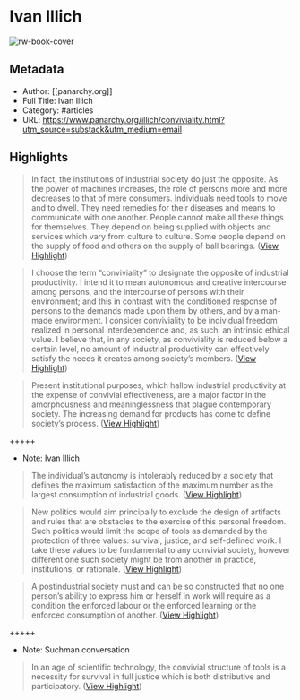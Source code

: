 # Ivan Illich

![rw-book-cover](https://readwise-assets.s3.amazonaws.com/static/images/article1.be68295a7e40.png)

## Metadata
- Author: [[panarchy.org]]
- Full Title: Ivan Illich
- Category: #articles
- URL: https://www.panarchy.org/illich/conviviality.html?utm_source=substack&utm_medium=email

## Highlights

> In fact, the institutions of industrial society do just the opposite. As the power of machines increases, the role of persons more and more decreases to that of mere consumers. 
>  Individuals need tools to move and to dwell. They need remedies for their diseases and means to communicate with one another. People cannot make all these things for themselves. They depend on being supplied with objects and services which vary from culture to culture. Some people depend on the supply of food and others on the supply of ball bearings. ([View Highlight](https://read.readwise.io/read/01gsjz6xfxm8mg93e68wkbzbnp))


> I choose the term “conviviality” to designate the opposite of industrial productivity. I intend it to mean autonomous and creative intercourse among persons, and the intercourse of persons with their environment; and this in contrast with the conditioned response of persons to the demands made upon them by others, and by a man-made environment. I consider conviviality to be individual freedom realized in personal interdependence and, as such, an intrinsic ethical value. I believe that, in any society, as conviviality is reduced below a certain level, no amount of industrial productivity can effectively satisfy the needs it creates among society’s members. ([View Highlight](https://read.readwise.io/read/01gsjz8q1g0n065k8q0gv7dhcy))


> Present institutional purposes, which hallow industrial productivity at the expense of convivial effectiveness, are a major factor in the amorphousness and meaninglessness that plague contemporary society. The increasing demand for products has come to define society’s process. ([View Highlight](https://read.readwise.io/read/01gsjzah07a5e2fz9hpt1pc6h7))


+++++ 
- Note: Ivan Illich


> The individual’s autonomy is intolerably reduced by a society that defines the maximum satisfaction of the maximum number as the largest consumption of industrial goods. ([View Highlight](https://read.readwise.io/read/01gsjzct82h5re1qmqt4ewgkbe))


> New politics would aim principally to exclude the design of artifacts and rules that are obstacles to the exercise of this personal freedom. Such politics would limit the scope of tools as demanded by the protection of three values: survival, justice, and self-defined work. I take these values to be fundamental to any convivial society, however different one such society might be from another in practice, institutions, or rationale. ([View Highlight](https://read.readwise.io/read/01gsjzdgtw4zstqng33s2zdcxq))


> A postindustrial society must and can be so constructed that no one person’s ability to express him or herself in work will require as a condition the enforced labour or the enforced learning or the enforced consumption of another. ([View Highlight](https://read.readwise.io/read/01gsjzetpxr7ttvxrjb28esnss))


+++++ 
- Note: Suchman conversation


> In an age of scientific technology, the convivial structure of tools is a necessity for survival in full justice which is both distributive and participatory. ([View Highlight](https://read.readwise.io/read/01gsjzgvbvt9f3y8t47ar5p17b))

